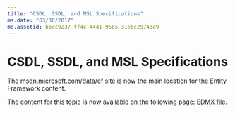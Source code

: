 ```yaml
---
title: "CSDL, SSDL, and MSL Specifications"
ms.date: "03/30/2017"
ms.assetid: bbdc9237-ff4c-4441-9565-31ebc29743e9
---
```

# CSDL, SSDL, and MSL Specifications
The [msdn.microsoft.com/data/ef](https://msdn.microsoft.com/data/ef) site is now the main location for the Entity Framework content.  
  
 The content for this topic is now available on the following page: [EDMX file](https://msdn.microsoft.com/data/jj650889).
